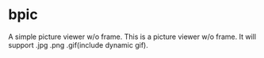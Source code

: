 # bpic
A simple picture viewer w/o frame.
This is a picture viewer w/o frame. It will support .jpg .png .gif(include dynamic gif).
